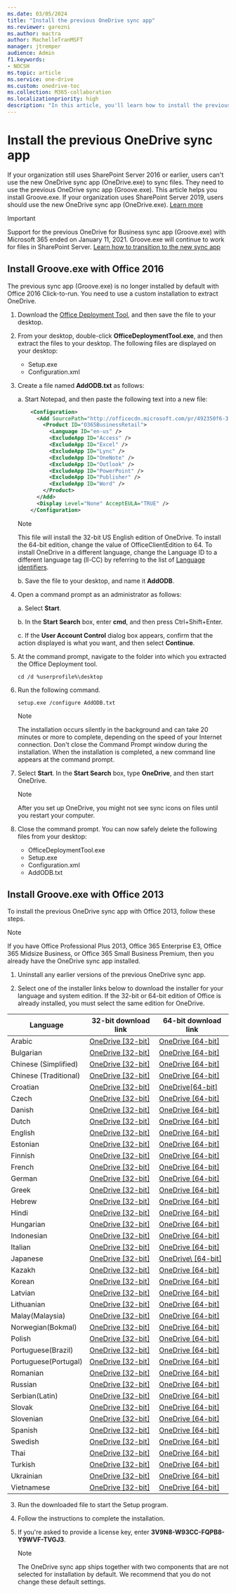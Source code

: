 ```yaml
---
ms.date: 03/05/2024
title: "Install the previous OneDrive sync app"
ms.reviewer: garezni
ms.author: mactra
author: MachelleTranMSFT
manager: jtremper
audience: Admin
f1.keywords:
- NOCSH
ms.topic: article
ms.service: one-drive
ms.custom: onedrive-toc
ms.collection: M365-collaboration
ms.localizationpriority: high
description: "In this article, you'll learn how to install the previous OneDrive sync app (Groove.exe) for use with SharePoint Server."
---
```


# Install the previous OneDrive sync app

If your organization still uses SharePoint Server 2016 or earlier, users can't use the new OneDrive sync app (OneDrive.exe) to sync files. They need to use the previous OneDrive sync app (Groove.exe). This article helps you install Groove.exe. If your organization uses SharePoint Server 2019, users should use the new OneDrive sync app (OneDrive.exe). [Learn more](/sharepoint/install/configure-syncing-with-the-onedrive-sync-app)

> [!IMPORTANT]
> Support for the previous OneDrive for Business sync app (Groove.exe) with Microsoft 365 ended on January 11, 2021. Groove.exe will continue to work for files in SharePoint Server. [Learn how to transition to the new sync app](transition-from-previous-sync-client.md)

## Install Groove.exe with Office 2016

The previous sync app (Groove.exe) is no longer installed by default with Office 2016 Click-to-run. You need to use a custom installation to extract OneDrive.

1. Download the [Office Deployment Tool](https://www.microsoft.com/download/details.aspx?id=49117), and then save the file to your desktop.
2. From your desktop, double-click **OfficeDeploymentTool.exe**, and then extract the files to your desktop.
   The following files are displayed on your desktop:

    - Setup.exe
    - Configuration.xml

3. Create a file named **AddODB.txt** as follows:

    a. Start Notepad, and then paste the following text into a new file:

    ```XML
        <Configuration>
          <Add SourcePath="http://officecdn.microsoft.com/pr/492350f6-3a01-4f97-b9c0-c7c6ddf67d60/" OfficeClientEdition="32" >
            <Product ID="O365BusinessRetail">
              <Language ID="en-us" />
              <ExcludeApp ID="Access" />
              <ExcludeApp ID="Excel" />
              <ExcludeApp ID="Lync" />
              <ExcludeApp ID="OneNote" />
              <ExcludeApp ID="Outlook" />
              <ExcludeApp ID="PowerPoint" />
              <ExcludeApp ID="Publisher" />
              <ExcludeApp ID="Word" />
            </Product>
          </Add>
          <Display Level="None" AcceptEULA="TRUE" />
        </Configuration>
    ```

   > [!NOTE]
   > This file will install the 32-bit US English edition of OneDrive. To install the 64-bit edition, change the value of OfficeClientEdition to 64. To install OneDrive in a different language, change the Language ID to a different language tag (ll-CC) by referring to the list of [Language identifiers](/DeployOffice/office2016/language-identifiers-and-optionstate-id-values-in-office-2016).

    b. Save the file to your desktop, and name it **AddODB**.

4. Open a command prompt as an administrator as follows:

    a. Select **Start**.

    b. In the **Start Search** box, enter **cmd**, and then press Ctrl+Shift+Enter.

    c. If the **User Account Control** dialog box appears, confirm that the action displayed is what you want, and then select **Continue**.

5. At the command prompt, navigate to the folder into which you extracted the Office Deployment tool.

    ```DOS
    cd /d %userprofile%\desktop
    ```

6. Run the following command.

    ```DOS
    setup.exe /configure AddODB.txt
    ```

    > [!NOTE]
   > The installation occurs silently in the background and can take 20 minutes or more to complete, depending on the speed of your Internet connection. Don't close the Command Prompt window during the installation. When the installation is completed, a new command line appears at the command prompt.

7. Select **Start**. In the **Start Search** box, type **OneDrive**, and then start OneDrive.

    > [!NOTE]
    > After you set up OneDrive, you might not see sync icons on files until you restart your computer.

8. Close the command prompt. You can now safely delete the following files from your desktop:

    - OfficeDeploymentTool.exe
    - Setup.exe
    - Configuration.xml
    - AddODB.txt

## Install Groove.exe with Office 2013

To install the previous OneDrive sync app with Office 2013, follow these steps.

   > [!NOTE]
   > If you have Office Professional Plus 2013, Office 365 Enterprise E3, Office 365 Midsize Business, or Office 365 Small Business Premium, then you already have the OneDrive sync app installed.

1. Uninstall any earlier versions of the previous OneDrive sync app.

2. Select one of the installer links below to download the installer for your language and system edition. If the 32-bit or 64-bit edition of Office is already installed, you must select the same edition for OneDrive.

|Language  |32-bit download link  |64-bit download link  |
|---------|---------|---------|
|Arabic             |[OneDrive [32-bit]](https://c2rsetup.officeapps.live.com/c2r/download.aspx?productreleaseid=grooveretail&amp;language=ar-sa&amp;platform=x86&amp;token=3v9n8-w93cc-fqpb8-y9wvf-tvgj3&amp;taxregion=pr&amp;source=olsfcrequest&amp;version=o15ga)  |[OneDrive [64-bit]](https://c2rsetup.officeapps.live.com/c2r/download.aspx?productreleaseid=grooveretail&amp;language=ar-sa&amp;platform=x64&amp;token=3v9n8-w93cc-fqpb8-y9wvf-tvgj3&amp;taxregion=pr&amp;source=olsfcrequest&amp;version=o15ga) |
|Bulgarian             |[OneDrive [32-bit]](https://c2rsetup.officeapps.live.com/c2r/download.aspx?productreleaseid=grooveretail&amp;language=bg-bg&amp;platform=x86&amp;token=3v9n8-w93cc-fqpb8-y9wvf-tvgj3&amp;taxregion=pr&amp;source=olsfcrequest&amp;version=o15ga)  |[OneDrive [64-bit]](https://c2rsetup.officeapps.live.com/c2r/download.aspx?productreleaseid=grooveretail&amp;language=bg-bg&amp;platform=x64&amp;token=3v9n8-w93cc-fqpb8-y9wvf-tvgj3&amp;taxregion=pr&amp;source=olsfcrequest&amp;version=o15ga) |
|Chinese (Simplified)             |[OneDrive [32-bit]](https://c2rsetup.officeapps.live.com/c2r/download.aspx?productreleaseid=grooveretail&amp;language=zh-cn&amp;platform=x86&amp;token=3v9n8-w93cc-fqpb8-y9wvf-tvgj3&amp;taxregion=pr&amp;source=olsfcrequest&amp;version=o15ga)  |[OneDrive [64-bit]](https://c2rsetup.officeapps.live.com/c2r/download.aspx?productreleaseid=grooveretail&amp;language=zh-cn&amp;platform=x64&amp;token=3v9n8-w93cc-fqpb8-y9wvf-tvgj3&amp;taxregion=pr&amp;source=olsfcrequest&amp;version=o15ga) |
|Chinese (Traditional)             |[OneDrive [32-bit]](https://c2rsetup.officeapps.live.com/c2r/download.aspx?productreleaseid=grooveretail&amp;language=zh-tw&amp;platform=x86&amp;token=3v9n8-w93cc-fqpb8-y9wvf-tvgj3&amp;taxregion=pr&amp;source=olsfcrequest&amp;version=o15ga)  |[OneDrive [64-bit]](https://c2rsetup.officeapps.live.com/c2r/download.aspx?productreleaseid=grooveretail&amp;language=zh-tw&amp;platform=x64&amp;token=3v9n8-w93cc-fqpb8-y9wvf-tvgj3&amp;taxregion=pr&amp;source=olsfcrequest&amp;version=o15ga) |
|Croatian             |[OneDrive [32-bit]](https://c2rsetup.officeapps.live.com/c2r/download.aspx?productreleaseid=grooveretail&amp;language=hr-hr&amp;platform=x86&amp;token=3v9n8-w93cc-fqpb8-y9wvf-tvgj3&amp;taxregion=pr&amp;source=olsfcrequest&amp;version=o15ga)  |[OneDrive[64-bit]](https://c2rsetup.officeapps.live.com/c2r/download.aspx?productreleaseid=grooveretail&amp;language=hr-hr&amp;platform=x64&amp;token=3v9n8-w93cc-fqpb8-y9wvf-tvgj3&amp;taxregion=pr&amp;source=olsfcrequest&amp;version=o15ga) |
|Czech             |[OneDrive [32-bit]](https://c2rsetup.officeapps.live.com/c2r/download.aspx?productreleaseid=grooveretail&amp;language=cs-cz&amp;platform=x86&amp;token=3v9n8-w93cc-fqpb8-y9wvf-tvgj3&amp;taxregion=pr&amp;source=olsfcrequest&amp;version=o15ga)  |[OneDrive [64-bit]](https://c2rsetup.officeapps.live.com/c2r/download.aspx?productreleaseid=grooveretail&amp;language=cs-cz&amp;platform=x64&amp;token=3v9n8-w93cc-fqpb8-y9wvf-tvgj3&amp;taxregion=pr&amp;source=olsfcrequest&amp;version=o15ga) |
|Danish             |[OneDrive [32-bit]](https://c2rsetup.officeapps.live.com/c2r/download.aspx?productreleaseid=grooveretail&amp;language=da-dk&amp;platform=x86&amp;token=3v9n8-w93cc-fqpb8-y9wvf-tvgj3&amp;taxregion=pr&amp;source=olsfcrequest&amp;version=o15ga)  |[OneDrive [64-bit]](https://c2rsetup.officeapps.live.com/c2r/download.aspx?productreleaseid=grooveretail&amp;language=da-dk&amp;platform=x64&amp;token=3v9n8-w93cc-fqpb8-y9wvf-tvgj3&amp;taxregion=pr&amp;source=olsfcrequest&amp;version=o15ga) |
|Dutch            |[OneDrive [32-bit]](https://c2rsetup.officeapps.live.com/c2r/download.aspx?productreleaseid=grooveretail&amp;language=nl-nl&amp;platform=x86&amp;token=3v9n8-w93cc-fqpb8-y9wvf-tvgj3&amp;taxregion=pr&amp;source=olsfcrequest&amp;version=o15ga)  |[OneDrive [64-bit]](https://c2rsetup.officeapps.live.com/c2r/download.aspx?productreleaseid=grooveretail&amp;language=nl-nl&amp;platform=]x86&amp;token=3v9n8-w93cc-fqpb8-y9wvf-tvgj3&amp;taxregion=pr&amp;source=olsfcrequest&amp;version=o15ga) |
|English             |[OneDrive [32-bit]](https://c2rsetup.officeapps.live.com/c2r/download.aspx?productreleaseid=grooveretail&amp;language=en-us&amp;platform=x86&amp;token=3v9n8-w93cc-fqpb8-y9wvf-tvgj3&amp;taxregion=pr&amp;source=olsfcrequest&amp;version=o15ga)  |[OneDrive [64-bit]](https://c2rsetup.officeapps.live.com/c2r/download.aspx?productreleaseid=grooveretail&amp;language=en-us&amp;platform=x64&amp;token=3v9n8-w93cc-fqpb8-y9wvf-tvgj3&amp;taxregion=pr&amp;source=olsfcrequest&amp;version=o15ga) |
|Estonian             |[OneDrive [32-bit]](https://c2rsetup.officeapps.live.com/c2r/download.aspx?productreleaseid=grooveretail&amp;language=et-ee&amp;platform=x86&amp;token=3v9n8-w93cc-fqpb8-y9wvf-tvgj3&amp;taxregion=pr&amp;source=olsfcrequest&amp;version=o15ga)  |[OneDrive [64-bit]](https://c2rsetup.officeapps.live.com/c2r/download.aspx?productreleaseid=grooveretail&amp;language=et-ee&amp;platform=x64&amp;token=3v9n8-w93cc-fqpb8-y9wvf-tvgj3&amp;taxregion=pr&amp;source=olsfcrequest&amp;version=o15ga) |
|Finnish             |[OneDrive [32-bit]](https://c2rsetup.officeapps.live.com/c2r/download.aspx?productreleaseid=grooveretail&amp;language=fi-fi&amp;platform=x86&amp;token=3v9n8-w93cc-fqpb8-y9wvf-tvgj3&amp;taxregion=pr&amp;source=olsfcrequest&amp;version=o15ga)  |[OneDrive [64-bit]](https://c2rsetup.officeapps.live.com/c2r/download.aspx?productreleaseid=grooveretail&amp;language=fi-fi&amp;platform=x64&amp;token=3v9n8-w93cc-fqpb8-y9wvf-tvgj3&amp;taxregion=pr&amp;source=olsfcrequest&amp;version=o15ga) |
|French             |[OneDrive [32-bit]](https://c2rsetup.officeapps.live.com/c2r/download.aspx?productreleaseid=grooveretail&amp;language=fr-fr&amp;platform=x86&amp;token=3v9n8-w93cc-fqpb8-y9wvf-tvgj3&amp;taxregion=pr&amp;source=olsfcrequest&amp;version=o15ga)  |[OneDrive [64-bit]](https://c2rsetup.officeapps.live.com/c2r/download.aspx?productreleaseid=grooveretail&amp;language=fr-fr&amp;platform=x64&amp;token=3v9n8-w93cc-fqpb8-y9wvf-tvgj3&amp;taxregion=pr&amp;source=olsfcrequest&amp;version=o15ga) |
|German             |[OneDrive [32-bit]](https://c2rsetup.officeapps.live.com/c2r/download.aspx?productreleaseid=grooveretail&amp;language=de-de&amp;platform=x86&amp;token=3v9n8-w93cc-fqpb8-y9wvf-tvgj3&amp;taxregion=pr&amp;source=olsfcrequest&amp;version=o15ga)  |[OneDrive [64-bit]](https://c2rsetup.officeapps.live.com/c2r/download.aspx?productreleaseid=grooveretail&amp;language=de-de&amp;platform=x64&amp;token=3v9n8-w93cc-fqpb8-y9wvf-tvgj3&amp;taxregion=pr&amp;source=olsfcrequest&amp;version=o15ga) |
|Greek             |[OneDrive [32-bit]](https://c2rsetup.officeapps.live.com/c2r/download.aspx?productreleaseid=grooveretail&amp;language=el-gr&amp;platform=x86&amp;token=3v9n8-w93cc-fqpb8-y9wvf-tvgj3&amp;taxregion=pr&amp;source=olsfcrequest&amp;version=o15ga)  |[OneDrive [64-bit]](https://c2rsetup.officeapps.live.com/c2r/download.aspx?productreleaseid=grooveretail&amp;language=el-gr&amp;platform=x64&amp;token=3v9n8-w93cc-fqpb8-y9wvf-tvgj3&amp;taxregion=pr&amp;source=olsfcrequest&amp;version=o15ga) |
|Hebrew             |[OneDrive [32-bit]](https://c2rsetup.officeapps.live.com/c2r/download.aspx?productreleaseid=grooveretail&amp;language=he-il&amp;platform=x86&amp;token=3v9n8-w93cc-fqpb8-y9wvf-tvgj3&amp;taxregion=pr&amp;source=olsfcrequest&amp;version=o15ga)  |[OneDrive [64-bit]](https://c2rsetup.officeapps.live.com/c2r/download.aspx?productreleaseid=grooveretail&amp;language=he-il&amp;platform=x64&amp;token=3v9n8-w93cc-fqpb8-y9wvf-tvgj3&amp;taxregion=pr&amp;source=olsfcrequest&amp;version=o15ga) |
|Hindi             |[OneDrive [32-bit]](https://c2rsetup.officeapps.live.com/c2r/download.aspx?productreleaseid=grooveretail&amp;language=hi-in&amp;platform=x86&amp;token=3v9n8-w93cc-fqpb8-y9wvf-tvgj3&amp;taxregion=pr&amp;source=olsfcrequest&amp;version=o15ga)  |[OneDrive [64-bit]](https://c2rsetup.officeapps.live.com/c2r/download.aspx?productreleaseid=grooveretail&amp;language=hi-in&amp;platform=x64&amp;token=3v9n8-w93cc-fqpb8-y9wvf-tvgj3&amp;taxregion=pr&amp;source=olsfcrequest&amp;version=o15ga) |
|Hungarian             |[OneDrive [32-bit]](https://c2rsetup.officeapps.live.com/c2r/download.aspx?productreleaseid=grooveretail&amp;language=hu-hu&amp;platform=x86&amp;token=3v9n8-w93cc-fqpb8-y9wvf-tvgj3&amp;taxregion=pr&amp;source=olsfcrequest&amp;version=o15ga)  |[OneDrive [64-bit]](https://c2rsetup.officeapps.live.com/c2r/download.aspx?productreleaseid=grooveretail&amp;language=hu-hu&amp;platform=x64&amp;token=3v9n8-w93cc-fqpb8-y9wvf-tvgj3&amp;taxregion=pr&amp;source=olsfcrequest&amp;version=o15ga) |
|Indonesian             |[OneDrive [32-bit]](https://c2rsetup.officeapps.live.com/c2r/download.aspx?productreleaseid=grooveretail&amp;language=id-id&amp;platform=x86&amp;token=3v9n8-w93cc-fqpb8-y9wvf-tvgj3&amp;taxregion=pr&amp;source=olsfcrequest&amp;version=o15ga)  |[OneDrive [64-bit]](https://c2rsetup.officeapps.live.com/c2r/download.aspx?productreleaseid=grooveretail&amp;language=id-id&amp;platform=x64&amp;token=3v9n8-w93cc-fqpb8-y9wvf-tvgj3&amp;taxregion=pr&amp;source=olsfcrequest&amp;version=o15ga) |
|Italian             |[OneDrive [32-bit]](https://c2rsetup.officeapps.live.com/c2r/download.aspx?productreleaseid=grooveretail&amp;language=it-it&amp;platform=x86&amp;token=3v9n8-w93cc-fqpb8-y9wvf-tvgj3&amp;taxregion=pr&amp;source=olsfcrequest&amp;version=o15ga)  |[OneDrive [64-bit]](https://c2rsetup.officeapps.live.com/c2r/download.aspx?productreleaseid=grooveretail&amp;language=it-it&amp;platform=x64&amp;token=3v9n8-w93cc-fqpb8-y9wvf-tvgj3&amp;taxregion=pr&amp;source=olsfcrequest&amp;version=o15ga) |
|Japanese             |[OneDrive [32-bit]](https://c2rsetup.officeapps.live.com/c2r/download.aspx?productreleaseid=grooveretail&amp;language=ja-jp&amp;platform=x86&amp;token=3v9n8-w93cc-fqpb8-y9wvf-tvgj3&amp;taxregion=pr&amp;source=olsfcrequest&amp;version=o15ga)  |[OneDrive\ [64-bit]](https://c2rsetup.officeapps.live.com/c2r/download.aspx?productreleaseid=grooveretail&amp;language=ja-jp&amp;platform=x64&amp;token=3v9n8-w93cc-fqpb8-y9wvf-tvgj3&amp;taxregion=pr&amp;source=olsfcrequest&amp;version=o15ga) |
|Kazakh             |[OneDrive [32-bit]](https://c2rsetup.officeapps.live.com/c2r/download.aspx?productreleaseid=grooveretail&amp;language=kk-kz&amp;platform=x86&amp;token=3v9n8-w93cc-fqpb8-y9wvf-tvgj3&amp;taxregion=pr&amp;source=olsfcrequest&amp;version=o15ga)  |[OneDrive [64-bit]](https://c2rsetup.officeapps.live.com/c2r/download.aspx?productreleaseid=grooveretail&amp;language=kk-kz&amp;platform=x64&amp;token=3v9n8-w93cc-fqpb8-y9wvf-tvgj3&amp;taxregion=pr&amp;source=olsfcrequest&amp;version=o15g) |
|Korean             |[OneDrive [32-bit]](https://c2rsetup.officeapps.live.com/c2r/download.aspx?productreleaseid=grooveretail&amp;language=ko-kr&amp;platform=x86&amp;token=3v9n8-w93cc-fqpb8-y9wvf-tvgj3&amp;taxregion=pr&amp;source=olsfcrequest&amp;version=o15ga)  |[OneDrive [64-bit]](https://c2rsetup.officeapps.live.com/c2r/download.aspx?productreleaseid=grooveretail&amp;language=ko-kr&amp;platform=x64&amp;token=3v9n8-w93cc-fqpb8-y9wvf-tvgj3&amp;taxregion=pr&amp;source=olsfcrequest&amp;version=o15ga) |
|Latvian             |[OneDrive [32-bit]](https://c2rsetup.officeapps.live.com/c2r/download.aspx?productreleaseid=grooveretail&amp;language=lv-lv&amp;platform=x86&amp;token=3v9n8-w93cc-fqpb8-y9wvf-tvgj3&amp;taxregion=pr&amp;source=olsfcrequest&amp;version=o15ga)  |[OneDrive [64-bit]](https://c2rsetup.officeapps.live.com/c2r/download.aspx?productreleaseid=grooveretail&amp;language=lv-lv&amp;platform=x64&amp;token=3v9n8-w93cc-fqpb8-y9wvf-tvgj3&amp;taxregion=pr&amp;source=olsfcrequest&amp;version=o15ga) |
|Lithuanian             |[OneDrive [32-bit]](https://c2rsetup.officeapps.live.com/c2r/download.aspx?productreleaseid=grooveretail&amp;language=lt-lt&amp;platform=x86&amp;token=3v9n8-w93cc-fqpb8-y9wvf-tvgj3&amp;taxregion=pr&amp;source=olsfcrequest&amp;version=o15ga)  |[OneDrive [64-bit]](https://c2rsetup.officeapps.live.com/c2r/download.aspx?productreleaseid=grooveretail&amp;language=lt-lt&amp;platform=x64&amp;token=3v9n8-w93cc-fqpb8-y9wvf-tvgj3&amp;taxregion=pr&amp;source=olsfcrequest&amp;version=o15ga) |
|Malay(Malaysia)             |[OneDrive [32-bit]](https://c2rsetup.officeapps.live.com/c2r/download.aspx?productreleaseid=grooveretail&amp;language=ms-my&amp;platform=x86&amp;token=3v9n8-w93cc-fqpb8-y9wvf-tvgj3&amp;taxregion=pr&amp;source=olsfcrequest&amp;version=o15ga)  |[OneDrive [64-bit]](https://c2rsetup.officeapps.live.com/c2r/download.aspx?productreleaseid=grooveretail&amp;language=ms-my&amp;platform=x64&amp;token=3v9n8-w93cc-fqpb8-y9wvf-tvgj3&amp;taxregion=pr&amp;source=olsfcrequest&amp;version=o15ga) |
|Norwegian(Bokmal)            |[OneDrive [32-bit]](https://c2rsetup.officeapps.live.com/c2r/download.aspx?productreleaseid=grooveretail&amp;language=nb-no&amp;platform=x86&amp;token=3v9n8-w93cc-fqpb8-y9wvf-tvgj3&amp;taxregion=pr&amp;source=olsfcrequest&amp;version=o15)  |[OneDrive [64-bit]](https://c2rsetup.officeapps.live.com/c2r/download.aspx?productreleaseid=grooveretail&amp;language=nb-no&amp;platform=x64&amp;token=3v9n8-w93cc-fqpb8-y9wvf-tvgj3&amp;taxregion=pr&amp;source=olsfcrequest&amp;version=o15ga) |
|Polish             |[OneDrive [32-bit]](https://c2rsetup.officeapps.live.com/c2r/download.aspx?productreleaseid=grooveretail&amp;language=pl-pl&amp;platform=x86&amp;token=3v9n8-w93cc-fqpb8-y9wvf-tvgj3&amp;taxregion=pr&amp;source=olsfcrequest&amp;version=o15ga)  |[OneDrive [64-bit]](https://c2rsetup.officeapps.live.com/c2r/download.aspx?productreleaseid=grooveretail&amp;language=pl-pl&amp;platform=x64&amp;token=3v9n8-w93cc-fqpb8-y9wvf-tvgj3&amp;taxregion=pr&amp;source=olsfcrequest&amp;version=o15ga) |
|Portuguese(Brazil)             |[OneDrive [32-bit]](https://c2rsetup.officeapps.live.com/c2r/download.aspx?productreleaseid=grooveretail&amp;language=pt-br&amp;platform=x86&amp;token=3v9n8-w93cc-fqpb8-y9wvf-tvgj3&amp;taxregion=pr&amp;source=olsfcrequest&amp;version=o15ga)  |[OneDrive [64-bit]](https://c2rsetup.officeapps.live.com/c2r/download.aspx?productreleaseid=grooveretail&amp;language=pt-br&amp;platform=x64&amp;token=3v9n8-w93cc-fqpb8-y9wvf-tvgj3&amp;taxregion=pr&amp;source=olsfcrequest&amp;version=o15ga) |
|Portuguese(Portugal)             |[OneDrive [32-bit]](https://c2rsetup.officeapps.live.com/c2r/download.aspx?productreleaseid=grooveretail&amp;language=pt-pt&amp;platform=x86&amp;token=3v9n8-w93cc-fqpb8-y9wvf-tvgj3&amp;taxregion=pr&amp;source=olsfcrequest&amp;version=o15ga)  |[OneDrive [64-bit]](https://c2rsetup.officeapps.live.com/c2r/download.aspx?productreleaseid=grooveretail&amp;language=pt-pt&amp;platform=x64&amp;token=3v9n8-w93cc-fqpb8-y9wvf-tvgj3&amp;taxregion=pr&amp;source=olsfcrequest&amp;version=o15ga) |
|Romanian             |[OneDrive [32-bit]](https://c2rsetup.officeapps.live.com/c2r/download.aspx?productreleaseid=grooveretail&amp;language=ro-ro&amp;platform=x86&amp;token=3v9n8-w93cc-fqpb8-y9wvf-tvgj3&amp;taxregion=pr&amp;source=olsfcrequest&amp;version=o15ga)  |[OneDrive [64-bit]](https://c2rsetup.officeapps.live.com/c2r/download.aspx?productreleaseid=grooveretail&amp;language=ro-ro&amp;platform=x64&amp;token=3v9n8-w93cc-fqpb8-y9wvf-tvgj3&amp;taxregion=pr&amp;source=olsfcrequest&amp;version=o15ga) |
|Russian             |[OneDrive [32-bit]](https://c2rsetup.officeapps.live.com/c2r/download.aspx?productreleaseid=grooveretail&amp;language=ru-ru&amp;platform=x86&amp;token=3v9n8-w93cc-fqpb8-y9wvf-tvgj3&amp;taxregion=pr&amp;source=olsfcrequest&amp;version=o15gaa)  |[OneDrive [64-bit]](https://c2rsetup.officeapps.live.com/c2r/download.aspx?productreleaseid=grooveretail&amp;language=ru-ru&amp;platform=x64&amp;token=3v9n8-w93cc-fqpb8-y9wvf-tvgj3&amp;taxregion=pr&amp;source=olsfcrequest&amp;version=o15ga) |
|Serbian(Latin)             |[OneDrive [32-bit]](https://c2rsetup.officeapps.live.com/c2r/download.aspx?productreleaseid=grooveretail&amp;language=sr-latn-cs&amp;platform=x86&amp;token=3v9n8-w93cc-fqpb8-y9wvf-tvgj3&amp;taxregion=pr&amp;source=olsfcrequest&amp;version=o15ga)  |[OneDrive [64-bit]](https://c2rsetup.officeapps.live.com/c2r/download.aspx?productreleaseid=grooveretail&amp;language=sr-latn-cs&amp;platform=x64&amp;token=3v9n8-w93cc-fqpb8-y9wvf-tvgj3&amp;taxregion=pr&amp;source=olsfcrequest&amp;version=o15ga) |
|Slovak             |[OneDrive [32-bit]](https://c2rsetup.officeapps.live.com/c2r/download.aspx?productreleaseid=grooveretail&amp;language=sk-sk&amp;platform=x86&amp;token=3v9n8-w93cc-fqpb8-y9wvf-tvgj3&amp;taxregion=pr&amp;source=olsfcrequest&amp;version=o15ga)  |[OneDrive [64-bit]](https://c2rsetup.officeapps.live.com/c2r/download.aspx?productreleaseid=grooveretail&amp;language=sk-sk&amp;platform=x64&amp;token=3v9n8-w93cc-fqpb8-y9wvf-tvgj3&amp;taxregion=pr&amp;source=olsfcrequest&amp;version=o15ga) |
|Slovenian             |[OneDrive [32-bit]](https://c2rsetup.officeapps.live.com/c2r/download.aspx?productreleaseid=grooveretail&amp;language=sl-si&amp;platform=x86&amp;token=3v9n8-w93cc-fqpb8-y9wvf-tvgj3&amp;taxregion=pr&amp;source=olsfcrequest&amp;version=o15ga)  |[OneDrive [64-bit]](https://c2rsetup.officeapps.live.com/c2r/download.aspx?productreleaseid=grooveretail&amp;language=sl-si&amp;platform=x64&amp;token=3v9n8-w93cc-fqpb8-y9wvf-tvgj3&amp;taxregion=pr&amp;source=olsfcrequest&amp;version=o15ga) |
|Spanish             |[OneDrive [32-bit]](https://c2rsetup.officeapps.live.com/c2r/download.aspx?productreleaseid=grooveretail&amp;language=es-es&amp;platform=x86&amp;token=3v9n8-w93cc-fqpb8-y9wvf-tvgj3&amp;taxregion=pr&amp;source=olsfcrequest&amp;version=o15ga)  |[OneDrive [64-bit]](https://c2rsetup.officeapps.live.com/c2r/download.aspx?productreleaseid=grooveretail&amp;language=es-es&amp;platform=x64&amp;token=3v9n8-w93cc-fqpb8-y9wvf-tvgj3&amp;taxregion=pr&amp;source=olsfcrequest&amp;version=o15ga) |
|Swedish             |[OneDrive [32-bit]](https://c2rsetup.officeapps.live.com/c2r/download.aspx?productreleaseid=grooveretail&amp;language=sv-se&amp;platform=x86&amp;token=3v9n8-w93cc-fqpb8-y9wvf-tvgj3&amp;taxregion=pr&amp;source=olsfcrequest&amp;version=o15gaga)  |[OneDrive [64-bit]](https://c2rsetup.officeapps.live.com/c2r/download.aspx?productreleaseid=grooveretail&amp;language=sv-se&amp;platform=x64&amp;token=3v9n8-w93cc-fqpb8-y9wvf-tvgj3&amp;taxregion=pr&amp;source=olsfcrequest&amp;version=o15ga) |
|Thai             |[OneDrive [32-bit]](https://c2rsetup.officeapps.live.com/c2r/download.aspx?productreleaseid=grooveretail&amp;language=th-th&amp;platform=x86&amp;token=3v9n8-w93cc-fqpb8-y9wvf-tvgj3&amp;taxregion=pr&amp;source=olsfcrequest&amp;version=o15ga)  |[OneDrive [64-bit]](https://c2rsetup.officeapps.live.com/c2r/download.aspx?productreleaseid=grooveretail&amp;language=th-th&amp;platform=x64&amp;token=3v9n8-w93cc-fqpb8-y9wvf-tvgj3&amp;taxregion=pr&amp;source=olsfcrequest&amp;version=o15ga) |
|Turkish             |[OneDrive [32-bit]](https://c2rsetup.officeapps.live.com/c2r/download.aspx?productreleaseid=grooveretail&amp;language=tr-tr&amp;platform=x86&amp;token=3v9n8-w93cc-fqpb8-y9wvf-tvgj3&amp;taxregion=pr&amp;source=olsfcrequest&amp;version=o15ga)  |[OneDrive [64-bit]](https://c2rsetup.officeapps.live.com/c2r/download.aspx?productreleaseid=grooveretail&amp;language=tr-tr&amp;platform=x64&amp;token=3v9n8-w93cc-fqpb8-y9wvf-tvgj3&amp;taxregion=pr&amp;source=olsfcrequest&amp;version=o15ga) |
|Ukrainian             |[OneDrive [32-bit]](https://c2rsetup.officeapps.live.com/c2r/download.aspx?productreleaseid=grooveretail&amp;language=uk-ua&amp;platform=x86&amp;token=3v9n8-w93cc-fqpb8-y9wvf-tvgj3&amp;taxregion=pr&amp;source=olsfcrequest&amp;version=o15ga)  |[OneDrive [64-bit]](https://c2rsetup.officeapps.live.com/c2r/download.aspx?productreleaseid=grooveretail&amp;language=uk-ua&amp;platform=x64&amp;token=3v9n8-w93cc-fqpb8-y9wvf-tvgj3&amp;taxregion=pr&amp;source=olsfcrequest&amp;version=o15ga) |
|Vietnamese             |[OneDrive [32-bit]](https://c2rsetup.officeapps.live.com/c2r/download.aspx?productreleaseid=grooveretail&amp;language=vi-vn&amp;platform=x86&amp;token=3v9n8-w93cc-fqpb8-y9wvf-tvgj3&amp;taxregion=pr&amp;source=olsfcrequest&amp;version=o15ga)  |[OneDrive [64-bit]](https://c2rsetup.officeapps.live.com/c2r/download.aspx?productreleaseid=grooveretail&amp;language=vi-vn&amp;platform=x64&amp;token=3v9n8-w93cc-fqpb8-y9wvf-tvgj3&amp;taxregion=pr&amp;source=olsfcrequest&amp;version=o15ga) |

3. Run the downloaded file to start the Setup program.

4. Follow the instructions to complete the installation.

5. If you're asked to provide a license key, enter **3V9N8-W93CC-FQPB8-Y9WVF-TVGJ3**.

    > [!NOTE]
    > The OneDrive sync app ships together with two components that are not selected for installation by default. We recommend that you do not change these default settings.
